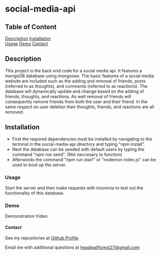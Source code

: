 # social-media-api
    
## Table of Content
[Description](#description)
[Installation](#installation)    
[Usage](#usage)
[Demo](#demo)
[Contact](#contact)


## Description

This project is the back end code for a social media api. It features a mongoDB database using mongoose. The basic features of a social media website are included such as the adding and removal of friends, posts (referred to as thoughts), and comments (referred to as reactions). The database will dynamically update and change based on the adding of friends, thoughts, and reactions. As well removal of friends will consequently remove friends from both the user and their friend. In the same respect on user deletion their thoughts, friends, and reactions are all removed. 

## Installation

* First the required dependencies must be installed by navigating to the terminal in the social-media-api directory and typing "npm install".
* Next the database can be seeded with default users by typing the command "npm run seed". (Not neccesary to function)
* Afterwords the command "npm run start" or "nodemon index.js" can be used to boot up the server.

### Usage

Start the server and then make requests with insomnia to test out the functionality of this database.
    
### Demo

Demonstration Video: 



#### Contact

See my repositories at [Github Profile](https://github.com/rjewell859)

Email me with additional questions at headwallforest27@gmail.com

